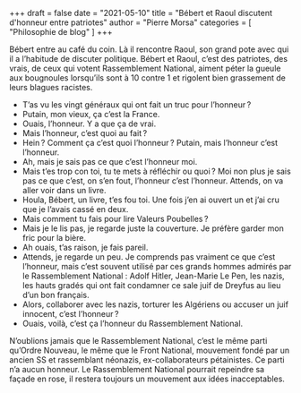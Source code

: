 +++
draft       = false
date        = "2021-05-10"
title       = "Bébert et Raoul discutent d'honneur entre patriotes"
author      = "Pierre Morsa"
categories  = [ "Philosophie de blog" ]
+++

Bébert entre au café du coin. Là il rencontre Raoul, son grand pote avec qui il a l’habitude de discuter politique. Bébert et Raoul, c’est des patriotes, des vrais, de ceux qui votent Rassemblement National, aiment péter la gueule aux bougnoules lorsqu’ils sont à 10 contre 1 et rigolent bien grassement de leurs blagues racistes.

- T’as vu les vingt généraux qui ont fait un truc pour l’honneur ? 
- Putain, mon vieux, ça c’est la France.
- Ouais, l’honneur. Y a que ça de vrai.
- Mais l’honneur, c’est quoi au fait ? 
- Hein ? Comment ça c’est quoi l’honneur ? Putain, mais l’honneur c’est l’honneur.
- Ah, mais je sais pas ce que c’est l’honneur moi.
- Mais t’es trop con toi, tu te mets à réfléchir ou quoi ? Moi non plus je sais pas ce que c’est, on s’en fout, l’honneur c’est l’honneur. Attends, on va aller voir dans un livre.
- Houla, Bébert, un livre, t’es fou toi. Une fois j’en ai ouvert un et j’ai cru que je l’avais cassé en deux.
- Mais comment tu fais pour lire Valeurs Poubelles ?
- Mais je le lis pas, je regarde juste la couverture. Je préfère garder mon fric pour la bière.
- Ah ouais, t’as raison, je fais pareil.
- Attends, je regarde un peu. Je comprends pas vraiment ce que c’est l’honneur, mais c’est souvent utilisé par ces grands hommes admirés par le Rassemblement National : Adolf Hitler, Jean-Marie Le Pen, les nazis, les hauts gradés qui ont fait condamner ce sale juif de Dreyfus au lieu d’un bon français.
- Alors, collaborer avec les nazis, torturer les Algériens ou accuser un juif innocent, c’est l’honneur ?
- Ouais, voilà, c’est ça l’honneur du Rassemblement National.

N’oublions jamais que le Rassemblement National, c’est le même parti qu’Ordre Nouveau, le même que le Front National, mouvement fondé par un ancien SS et rassemblant néonazis, ex-collaborateurs pétainistes. Ce parti n’a aucun honneur. Le Rassemblement National pourrait repeindre sa façade en rose, il restera toujours un mouvement aux idées inacceptables.
